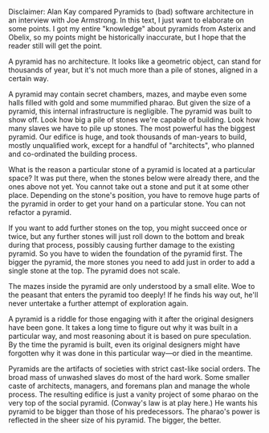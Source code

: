 Disclaimer: Alan Kay compared Pyramids to (bad) software architecture in an
interview with Joe Armstrong. In this text, I just want to elaborate on some
points. I got my entire "knowledge" about pyramids from Asterix and Obelix, so
my points might be historically inaccurate, but I hope that the reader still
will get the point.

A pyramid has no architecture. It looks like a geometric object, can stand for
thousands of year, but it's not much more than a pile of stones, aligned in a
certain way.

A pyramid may contain secret chambers, mazes, and maybe even some halls
filled with gold and some mummified pharao. But given the size of a pyramid,
this internal infrastructure is negligible. The pyramid was built to show off.
Look how big a pile of stones we're capable of building. Look how many slaves we
have to pile up stones. The most powerful has the biggest pyramid. Our edifice
is huge, and took thousands of man-years to build, mostly unqualified work,
except for a handful of "architects", who planned and co-ordinated the building
process.

What is the reason a particular stone of a pyramid is located at a particular
space? It was put there, when the stones below were already there, and the ones
above not yet. You cannot take out a stone and put it at some other place.
Depending on the stone's position, you have to remove huge parts of the pyramid
in order to get your hand on a particular stone. You can not refactor a pyramid.

If you want to add further stones on the top, you might succeed once or twice,
but any further stones will just roll down to the bottom and break during that
process, possibly causing further damage to the existing pyramid. So you have to
widen the foundation of the pyramid first. The bigger the pyramid, the more
stones you need to add just in order to add a single stone at the top. The
pyramid does not scale.

The mazes inside the pyramid are only understood by a small elite. Woe to the
peasant that enters the pyramid too deeply! If he finds his way out, he'll never
untertake a further attempt of exploration again.

A pyramid is a riddle for those engaging with it after the original designers
have been gone. It takes a long time to figure out why it was built in a
particular way, and most reasoning about it is based on pure speculation. By the
time the pyramid is built, even its original designers might have forgotten why
it was done in this particular way—or died in the meantime.

Pyramids are the artifacts of societies with strict cast-like social orders. The
broad mass of unwashed slaves do most of the hard work. Some smaller caste of
architects, managers, and foremans plan and manage the whole process. The
resulting edifice is just a vanity project of some pharao on the very top of the
social pyramid. (Conway's law is at play here.) He wants his pyramid to be
bigger than those of his predecessors. The pharao's power is reflected in the
sheer size of his pyramid. The bigger, the better.
